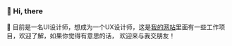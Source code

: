<h3>👋 Hi, there</h3>
 👀 目前是一名UI设计师，想成为一个UX设计师，这是<a href="http://yuhanglee.xyz//" target="&quot;_blank&quot">我的网站</a>里面有一些工作项目，欢迎了解，如果你觉得有意思的话，
 欢迎来与我交朋友！
<!---
liyuhang1996625/liyuhang1996625 is a ✨ special ✨ repository because its `README.md` (this file) appears on your GitHub profile.
You can click the Preview link to take a look at your changes.
--->
